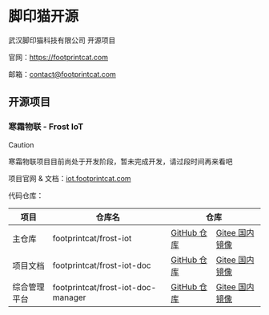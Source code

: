 # 脚印猫开源

武汉脚印猫科技有限公司 开源项目

官网：https://footprintcat.com

邮箱：contact@footprintcat.com

## 开源项目

### 寒霜物联 - Frost IoT

> [!CAUTION]
> 寒霜物联项目目前尚处于开发阶段，暂未完成开发，请过段时间再来看吧

项目官网 & 文档：[iot.footprintcat.com](https://iot.footprintcat.com)

代码仓库：

<table>
  <thead>
    <tr>
      <th>项目</th>
      <th>仓库名</th>
      <th colspan="2">仓库</th>
    </tr>
  </thead>
  <tbody>
    <tr>
      <td>主仓库</td>
      <td>footprintcat/frost-iot</td>
      <td><a href="https://github.com/footprintcat/frost-iot">GitHub 仓库</a></td>
      <td><a href="https://gitee.com/footprintcat/frost-iot">Gitee 国内镜像</a></td>
    </tr>
    <tr>
      <td>项目文档</td>
      <td>footprintcat/frost-iot-doc</td>
      <td><a href="https://github.com/footprintcat/frost-iot-doc">GitHub 仓库</a></td>
      <td><a href="https://gitee.com/footprintcat/frost-iot-doc">Gitee 国内镜像</a></td>
    </tr>
    <tr>
      <td>综合管理平台</td>
      <td>footprintcat/frost-iot-doc-manager</td>
      <td><a href="https://github.com/footprintcat/frost-iot-manager">GitHub 仓库</a></td>
      <td><a href="https://gitee.com/footprintcat/frost-iot-manager">Gitee 国内镜像</a></td>
    </tr>
  </tbody>
</table>
